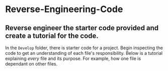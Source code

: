 # Reverse-Engineering-Code
## Reverse engineer the starter code provided and create a tutorial for the code.

In the `Develop` folder, there is starter code for a project. Begin inspecting the code to get an understanding of each file's responsibility. Below is a tutorial explaining *every* file and its purpose. For example, how one file is dependant on other files.


